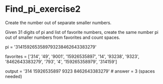 # Find_pi_exercise2
Create the number out of separate smaller numbers.

Given 31 digits of pi and list of favorite numbers, create the same number pi out of smaller numbers from favorites and count spaces.

pi = '3141592653589793238462643383279'

favorites = ['314', '49', '9001', '15926535897', '14', '93238', '9323', '8462643383279', '793', '4', '159265358979', '314159']

output = '314 15926535897 9323 8462643383279' # answer = 3 (spaces needed)
